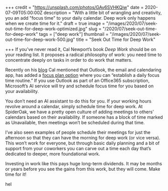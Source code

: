 +++
credit = "https://unsplash.com/photos/GAv6SVHKQiw"
date = 2020-07-09T05:00:00Z
description = "With a little bit of wrangling and creativity, you an add \"focus time\" to your daily calendar. Deep work only happens when we create time for it."
draft = true
image = "/images/2020/07/seek-out-time-for-deep-work-optimized.jpg"
slug = "/2020/07/seek-out-time-for-deep-work"
tags = ["deep work"]
thumbnail = "/images/2020/07/seek-out-time-for-deep-work-500.jpg"
title = "Seek Out Time for Deep Work"

+++
If you’ve never read it, Cal Newport’s book _Deep Work_ should be on your reading list. It proposes a radical philosophy of work: you need time to concentrate deeply on tasks in order to do work that matters.

<!--more-->

Recently on his [blog](https://www.calnewport.com/blog/2020/07/07/has-the-shift-toward-neuro-productivity-already-begun/) Cal mentioned that Outlook, the email and calendaring app, has added a [focus plan option](https://docs.microsoft.com/en-us/workplace-analytics/myanalytics/use/focus-plan) where you can “establish a daily focus time routine.” If you use Outlook as part of an Office365 subscription, Microsoft’s AI service will try and schedule focus time for you based on your availability.

You don’t need an AI assistant to do this for you. If your working hours revolve around a calendar, simply schedule time for deep work. At SpiderOak, we have a pretty open culture of adding meetings to others’ calendars based on their availability. If someone has a block of time marked as Unavailable, then meetings won’t be scheduled during that time.

I’ve also seen examples of people schedule their meetings for just the afternoon so that they can have the morning for deep work (or vice versa). This won’t work for everyone, but through basic daily planning and a bit of support from your coworkers you can carve out a time each day that’s dedicated to deeper, more foundational work.

Investing in work like this pays huge long-term dividends. It may be months or years before you see the gains from this work, but they will come. Make time for it!

hel